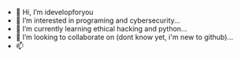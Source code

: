 - 👋 Hi, I’m idevelopforyou
- 👀 I’m interested in programing and cybersecurity...
- 🌱 I’m currently learning ethical hacking and python...
- 💞️ I’m looking to collaborate on (dont know yet, i'm new to github)...
- 📫

<!---
idevelopforyou/idevelopforyou is a ✨ special ✨ repository because its `README.md` (this file) appears on your GitHub profile.
You can click the Preview link to take a look at your changes.
--->

